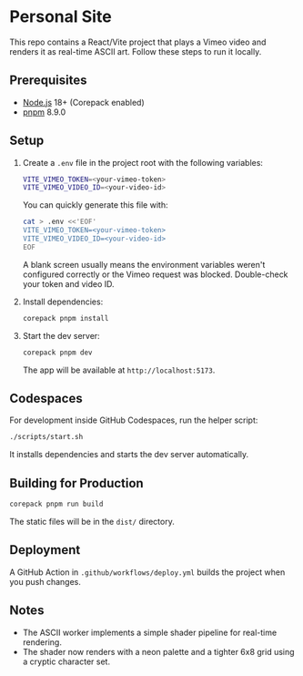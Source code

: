 # Personal Site

This repo contains a React/Vite project that plays a Vimeo video and renders it as real-time ASCII art. Follow these steps to run it locally.

## Prerequisites
- [Node.js](https://nodejs.org/) 18+ (Corepack enabled)
- [pnpm](https://pnpm.io/) 8.9.0

## Setup
1. Create a `.env` file in the project root with the following variables:

   ```bash
   VITE_VIMEO_TOKEN=<your-vimeo-token>
   VITE_VIMEO_VIDEO_ID=<your-video-id>
   ```

   You can quickly generate this file with:

   ```bash
   cat > .env <<'EOF'
   VITE_VIMEO_TOKEN=<your-vimeo-token>
   VITE_VIMEO_VIDEO_ID=<your-video-id>
   EOF
   ```

   A blank screen usually means the environment variables weren't configured
   correctly or the Vimeo request was blocked. Double-check your token and video
   ID.
2. Install dependencies:
   ```bash
   corepack pnpm install
   ```
3. Start the dev server:
   ```bash
   corepack pnpm dev
   ```
   The app will be available at `http://localhost:5173`.

## Codespaces
For development inside GitHub Codespaces, run the helper script:

```bash
./scripts/start.sh
```
It installs dependencies and starts the dev server automatically.

## Building for Production
```bash
corepack pnpm run build
```
The static files will be in the `dist/` directory.

## Deployment
A GitHub Action in `.github/workflows/deploy.yml` builds the project when you push changes.

## Notes
- The ASCII worker implements a simple shader pipeline for real-time rendering.
- The shader now renders with a neon palette and a tighter 6x8 grid using a cryptic character set.
